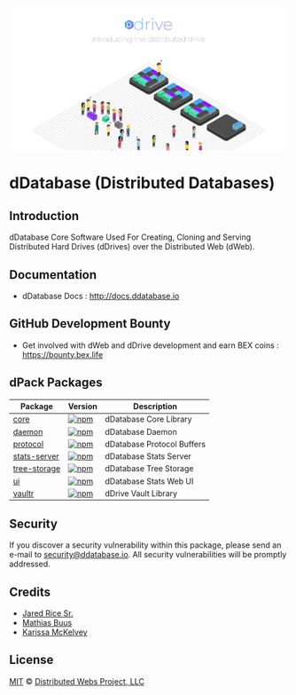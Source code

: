 [![dDatabase](https://raw.githubusercontent.com/DistributedWeb/dweb-design/master/repo-headers/ddrive-header.png)](https://ddatabase.io)<br>

# dDatabase (Distributed Databases)

## Introduction

dDatabase Core Software Used For Creating, Cloning and Serving Distributed Hard Drives (dDrives) over the Distributed Web (dWeb).

## Documentation

- dDatabase Docs : http://docs.ddatabase.io

## GitHub Development Bounty

- Get involved with dWeb and dDrive development and earn BEX coins : https://bounty.bex.life

## dPack Packages

| Package | Version | Description
|---|---|---|
| [core](/packages/core) | [![npm](https://img.shields.io/npm/v/@ddatabase/core.svg)](https://www.npmjs.com/package/@ddatabase/core) | dDatabase Core Library |
| [daemon](/packages/daemon) | [![npm](https://img.shields.io/npm/v/@ddatabase/daemon.svg)](https://www.npmjs.com/package/@ddatabase/daemon) | dDatabase Daemon |
| [protocol](/packages/protocol) | [![npm](https://img.shields.io/npm/v/@ddatabase/protocol.svg)](https://www.npmjs.com/package/@ddatabase/protocol) | dDatabase Protocol Buffers |
| [stats-server](/packages/stats-server) | [![npm](https://img.shields.io/npm/v/@ddatabase/stats-server.svg)](https://www.npmjs.com/package/@ddatabase/stats-server) | dDatabase Stats Server |
| [tree-storage](/packages/tree-storage) | [![npm](https://img.shields.io/npm/v/@ddatabase/tree-storage.svg)](https://www.npmjs.com/package/@ddatabase/tree-storage) | dDatabase Tree Storage |
| [ui](/packages/ui) | [![npm](https://img.shields.io/npm/v/@ddatabase/ui.svg)](https://www.npmjs.com/package/@ddatabase/ui) | dDatabase Stats Web UI |
| [vaultr](/packages/vaultr) | [![npm](https://img.shields.io/npm/v/@ddatabase/vaultr.svg)](https://www.npmjs.com/package/@ddatabase/vaultr) | dDrive Vault Library |

## Security

If you discover a security vulnerability within this package, please send an e-mail to security@ddatabase.io. All security vulnerabilities will be promptly addressed.

## Credits

- [Jared Rice Sr.](https://github.com/jaredricesr)
- [Mathias Buus](https://github.com/mafintosh)
- [Karissa McKelvey](https://github.com/karissa)

## License

[MIT](LICENSE.md) © [Distributed Webs Project, LLC](https://distributedwebs.org)
